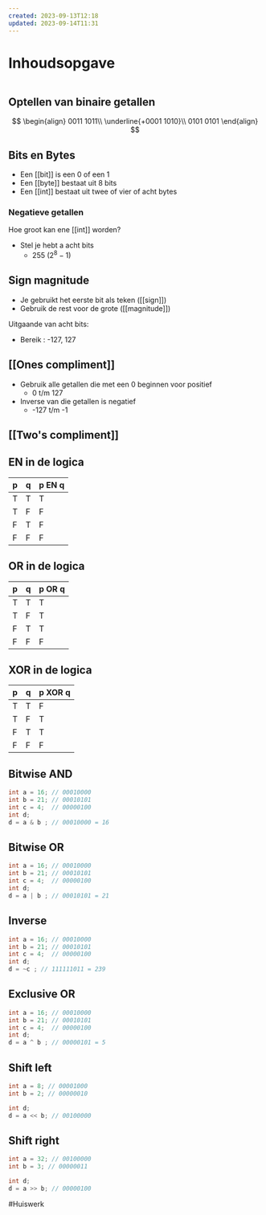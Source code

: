 ```yaml
---
created: 2023-09-13T12:18
updated: 2023-09-14T11:31
---
```

# Inhoudsopgave
```toc
```

## Optellen van binaire getallen
$$
\begin{align}
0011 1011\\
\underline{+0001 1010}\\
0101 0101
\end{align}
$$

## Bits en Bytes
- Een [[bit]] is een 0 of een 1
- Een [[byte]] bestaat uit 8 bits
- Een [[int]] bestaat uit twee of vier of acht bytes

### Negatieve getallen
Hoe groot kan ene [[int]] worden?

- Stel je hebt a acht bits
	- 255 ($2^{8}-1$)

## Sign magnitude
- Je gebruikt het eerste bit als teken ([[sign]])
- Gebruik de rest voor de grote ([[magnitude]])

Uitgaande van acht bits:
- Bereik : -127, 127

## [[Ones compliment]]
- Gebruik alle getallen die met een 0 beginnen voor positief
	- 0 t/m 127
- Inverse van die getallen is negatief
	- -127 t/m -1

## [[Two's compliment]] 

## EN in de logica
| p   | q   | p EN q |
| --- | --- | ------ |
| T   | T   | T      |
| T   | F   | F      |
| F   | T   | F      |
| F   | F   | F      | 

## OR in de logica
| p   | q   | p OR q |
| --- | --- | ------ |
| T   | T   | T      |
| T   | F   | T      |
| F   | T   | T      |
| F   | F   | F      | 

## XOR in de logica
| p   | q   | p XOR q |
| --- | --- | ------ |
| T   | T   | F      |
| T   | F   | T      |
| F   | T   | T      |
| F   | F   | F      |

## Bitwise AND
```C
int a = 16; // 00010000
int b = 21; // 00010101
int c = 4;  // 00000100
int d;
d = a & b ; // 00010000 = 16
```

## Bitwise OR
```C
int a = 16; // 00010000
int b = 21; // 00010101
int c = 4;  // 00000100
int d;
d = a | b ; // 00010101 = 21
```

## Inverse
```C
int a = 16; // 00010000
int b = 21; // 00010101
int c = 4;  // 00000100
int d;
d = ~c ; // 111111011 = 239
```

## Exclusive OR
```C
int a = 16; // 00010000
int b = 21; // 00010101
int c = 4;  // 00000100
int d;
d = a ^ b ; // 00000101 = 5
```

## Shift left
```c
int a = 8; // 00001000
int b = 2; // 00000010

int d;
d = a << b; // 00100000
```

## Shift right
```c
int a = 32; // 00100000
int b = 3; // 00000011

int d;
d = a >> b; // 00000100
```

#Huiswerk 